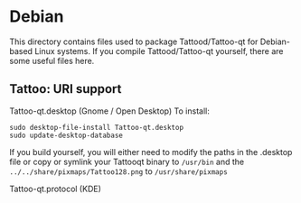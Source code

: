 
Debian
====================
This directory contains files used to package Tattood/Tattoo-qt
for Debian-based Linux systems. If you compile Tattood/Tattoo-qt yourself, there are some useful files here.

## Tattoo: URI support ##


Tattoo-qt.desktop  (Gnome / Open Desktop)
To install:

	sudo desktop-file-install Tattoo-qt.desktop
	sudo update-desktop-database

If you build yourself, you will either need to modify the paths in
the .desktop file or copy or symlink your Tattooqt binary to `/usr/bin`
and the `../../share/pixmaps/Tattoo128.png` to `/usr/share/pixmaps`

Tattoo-qt.protocol (KDE)

